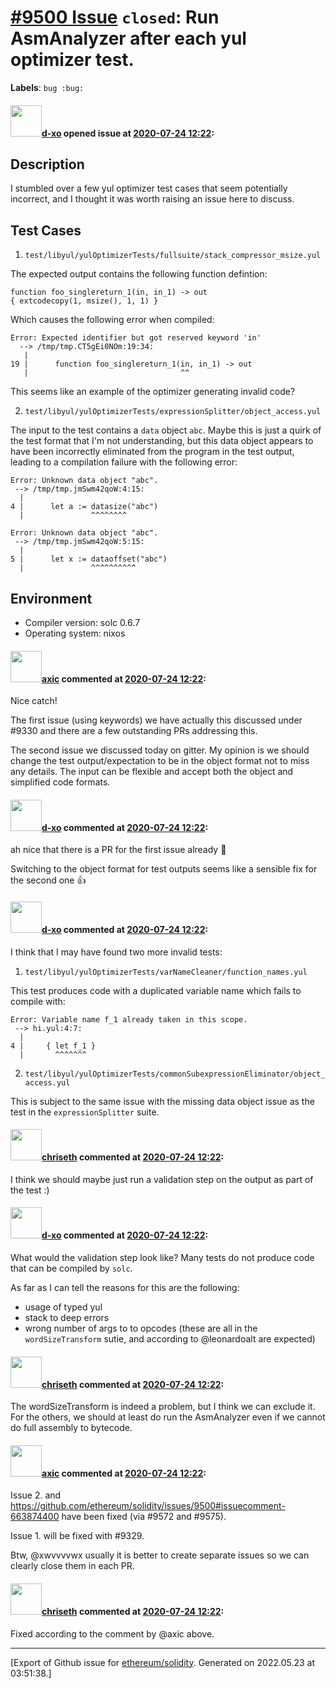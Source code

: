 # [\#9500 Issue](https://github.com/ethereum/solidity/issues/9500) `closed`: Run AsmAnalyzer after each yul optimizer test.
**Labels**: `bug :bug:`


#### <img src="https://avatars.githubusercontent.com/u/6689924?u=f7a8659e878602d06c526b5bb7a1cdb8327b7ca2&v=4" width="50">[d-xo](https://github.com/d-xo) opened issue at [2020-07-24 12:22](https://github.com/ethereum/solidity/issues/9500):

## Description

I stumbled over a few yul optimizer test cases that seem potentially incorrect, and I thought it was worth raising an issue here to discuss.

## Test Cases

1. `test/libyul/yulOptimizerTests/fullsuite/stack_compressor_msize.yul`

The expected output contains the following function defintion:

```
function foo_singlereturn_1(in, in_1) -> out
{ extcodecopy(1, msize(), 1, 1) }
```

Which causes the following error when compiled:

```
Error: Expected identifier but got reserved keyword 'in'
  --> /tmp/tmp.CT5gEi0NOm:19:34:
   |
19 |      function foo_singlereturn_1(in, in_1) -> out
   |                                  ^^
```

This seems like an example of the optimizer generating invalid code?

2. `test/libyul/yulOptimizerTests/expressionSplitter/object_access.yul`

The input to the test contains a `data` object `abc`. Maybe this is just a quirk of the test format that I'm not understanding, but this data object appears to have been incorrectly eliminated from the program in the test output, leading to a compilation failure with the following error:

```
Error: Unknown data object "abc".
 --> /tmp/tmp.jmSwm42qoW:4:15:
  |
4 |      let a := datasize("abc")
  |               ^^^^^^^^

Error: Unknown data object "abc".
 --> /tmp/tmp.jmSwm42qoW:5:15:
  |
5 |      let x := dataoffset("abc")
  |               ^^^^^^^^^^
```

## Environment

- Compiler version: solc 0.6.7
- Operating system: nixos

#### <img src="https://avatars.githubusercontent.com/u/20340?v=4" width="50">[axic](https://github.com/axic) commented at [2020-07-24 12:22](https://github.com/ethereum/solidity/issues/9500#issuecomment-663537882):

Nice catch!

The first issue (using keywords) we have actually this discussed under #9330 and there are a few outstanding PRs addressing this.

The second issue we discussed today on gitter. My opinion is we should change the test output/expectation to be in the object format not to miss any details. The input can be flexible and accept both the object and simplified code formats.

#### <img src="https://avatars.githubusercontent.com/u/6689924?u=f7a8659e878602d06c526b5bb7a1cdb8327b7ca2&v=4" width="50">[d-xo](https://github.com/d-xo) commented at [2020-07-24 12:22](https://github.com/ethereum/solidity/issues/9500#issuecomment-663841197):

ah nice that there is a PR for the first issue already :slightly_smiling_face: 

Switching to the object format for test outputs seems like a sensible fix for the second one :+1:

#### <img src="https://avatars.githubusercontent.com/u/6689924?u=f7a8659e878602d06c526b5bb7a1cdb8327b7ca2&v=4" width="50">[d-xo](https://github.com/d-xo) commented at [2020-07-24 12:22](https://github.com/ethereum/solidity/issues/9500#issuecomment-663874400):

I think that I may have found two more invalid tests:

1. `test/libyul/yulOptimizerTests/varNameCleaner/function_names.yul`

This test produces code with a duplicated variable name which fails to compile with:

```
Error: Variable name f_1 already taken in this scope.
 --> hi.yul:4:7:
  |
4 |     { let f_1 }
  |       ^^^^^^^
```

2. `test/libyul/yulOptimizerTests/commonSubexpressionEliminator/object_access.yul`

This is subject to the same issue with the missing data object issue as the test in the `expressionSplitter` suite.

#### <img src="https://avatars.githubusercontent.com/u/9073706?v=4" width="50">[chriseth](https://github.com/chriseth) commented at [2020-07-24 12:22](https://github.com/ethereum/solidity/issues/9500#issuecomment-664251946):

I think we should maybe just run a validation step on the output as part of the test :)

#### <img src="https://avatars.githubusercontent.com/u/6689924?u=f7a8659e878602d06c526b5bb7a1cdb8327b7ca2&v=4" width="50">[d-xo](https://github.com/d-xo) commented at [2020-07-24 12:22](https://github.com/ethereum/solidity/issues/9500#issuecomment-664294648):

What would the validation step look like? Many tests do not produce code that can be compiled by `solc`.

As far as I can tell the reasons for this are the following:

- usage of typed yul
- stack to deep errors
- wrong number of args to to opcodes (these are all in the `wordSizeTransform` sutie, and according to @leonardoalt are expected)

#### <img src="https://avatars.githubusercontent.com/u/9073706?v=4" width="50">[chriseth](https://github.com/chriseth) commented at [2020-07-24 12:22](https://github.com/ethereum/solidity/issues/9500#issuecomment-664358204):

The wordSizeTransform is indeed a problem, but I think we can exclude it. For the others, we should at least do run the AsmAnalyzer even if we cannot do full assembly to bytecode.

#### <img src="https://avatars.githubusercontent.com/u/20340?v=4" width="50">[axic](https://github.com/axic) commented at [2020-07-24 12:22](https://github.com/ethereum/solidity/issues/9500#issuecomment-669583135):

Issue 2. and https://github.com/ethereum/solidity/issues/9500#issuecomment-663874400 have been fixed (via #9572 and #9575).

Issue 1. will be fixed with #9329.

Btw, @xwvvvvwx usually it is better to create separate issues so we can clearly close them in each PR.

#### <img src="https://avatars.githubusercontent.com/u/9073706?v=4" width="50">[chriseth](https://github.com/chriseth) commented at [2020-07-24 12:22](https://github.com/ethereum/solidity/issues/9500#issuecomment-683934910):

Fixed according to the comment by @axic above.


-------------------------------------------------------------------------------



[Export of Github issue for [ethereum/solidity](https://github.com/ethereum/solidity). Generated on 2022.05.23 at 03:51:38.]
